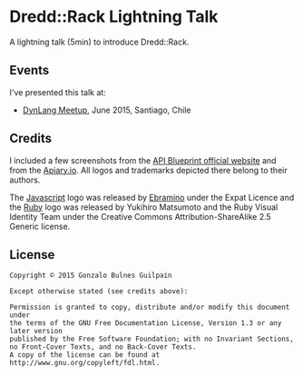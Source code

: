 Dredd::Rack Lightning Talk
==========================

A lightning talk (5min) to introduce Dredd::Rack.

Events
------

I've presented this talk at:

- [DynLang Meetup][dynlang], June 2015, Santiago, Chile

  [dynlang]: http://www.meetup.com/dynlangchile/events/221395461

Credits
-------

I included a few screenshots from the [API Blueprint official website][apib] and from the [Apiary.io][io]. All logos and trademarks depicted there belong to their authors.

The [Javascript][js] logo was released by [Ebramino](https://commons.wikimedia.org/wiki/User:Ebraminio) under the Expat Licence and the [Ruby][rb] logo was released by Yukihiro Matsumoto and the Ruby Visual Identity Team under the Creative Commons Attribution-ShareAlike 2.5 Generic license.

  [apib]: https://apiblueprint.org
  [io]: https://apiary.io
  [rb]: https://commons.wikimedia.org/wiki/Category:Ruby_programming_language#/media/File:Ruby_logo.svg
  [js]: https://commons.wikimedia.org/wiki/File:JavaScript.svg

License
-------

```
Copyright © 2015 Gonzalo Bulnes Guilpain

Except otherwise stated (see credits above):

Permission is granted to copy, distribute and/or modify this document under
the terms of the GNU Free Documentation License, Version 1.3 or any later version
published by the Free Software Foundation; with no Invariant Sections,
no Front-Cover Texts, and no Back-Cover Texts.
A copy of the license can be found at http://www.gnu.org/copyleft/fdl.html.
```

